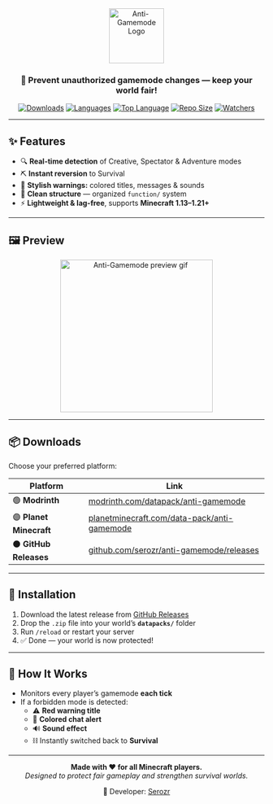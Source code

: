 <div align="center">

<img src="https://i.imgur.com/R7yteCX.png" height="108px" alt="Anti-Gamemode Logo" />

### 🚫 Prevent unauthorized gamemode changes — keep your world fair!

[![Downloads](https://img.shields.io/github/downloads/serozr/anti-gamemode/total?style=flat-square&logo=github&color=blue)](https://github.com/serozr/anti-gamemode/releases)
[![Languages](https://img.shields.io/github/languages/count/serozr/anti-gamemode?style=flat-square&logo=github)](https://github.com/serozr/anti-gamemode)
[![Top Language](https://img.shields.io/github/languages/top/serozr/anti-gamemode?style=flat-square&logo=github&color=red)](https://github.com/serozr/anti-gamemode)
[![Repo Size](https://img.shields.io/github/repo-size/serozr/anti-gamemode?style=flat-square&logo=github)](https://github.com/serozr/anti-gamemode)
[![Watchers](https://img.shields.io/github/watchers/serozr/anti-gamemode?style=flat-square&logo=github)](https://github.com/serozr/anti-gamemode)

</div>

---

## ✨ Features
- 🔍 **Real-time detection** of Creative, Spectator & Adventure modes  
- ⛏️ **Instant reversion** to Survival  
- 💬 **Stylish warnings:** colored titles, messages & sounds  
- 🧩 **Clean structure** — organized `function/` system  
- ⚡ **Lightweight & lag-free**, supports **Minecraft 1.13–1.21+**

---

## 🖼️ Preview
<div align="center">
  <img src="https://i.imgur.com/oT9mtYK.gif" height="300px" alt="Anti-Gamemode preview gif" />
</div>

---

## 📦 Downloads
Choose your preferred platform:

| Platform | Link |
|-----------|------|
| 🟢 **Modrinth** | [modrinth.com/datapack/anti-gamemode](https://modrinth.com/datapack/anti-gamemode) |
| 🟣 **Planet Minecraft** | [planetminecraft.com/data-pack/anti-gamemode](https://www.planetminecraft.com/data-pack/anti-gamemode/) |
| ⚫ **GitHub Releases** | [github.com/serozr/anti-gamemode/releases](https://github.com/serozr/anti-gamemode/releases) |

---

## 🚀 Installation
1. Download the latest release from [GitHub Releases](https://github.com/serozr/anti-gamemode/releases)  
2. Drop the `.zip` file into your world’s **`datapacks/`** folder  
3. Run `/reload` or restart your server  
4. ✅ Done — your world is now protected!

---

## 🎯 How It Works
- Monitors every player’s gamemode **each tick**  
- If a forbidden mode is detected:  
  - ⚠️ **Red warning title**  
  - 💬 **Colored chat alert**  
  - 🔊 **Sound effect**  
  - ⛓️ Instantly switched back to **Survival**

---

<div align="center">

**Made with ❤️ for all Minecraft players.**  
_Designed to protect fair gameplay and strengthen survival worlds._  

🧱 Developer: [Serozr](https://github.com/serozr)

</div>
